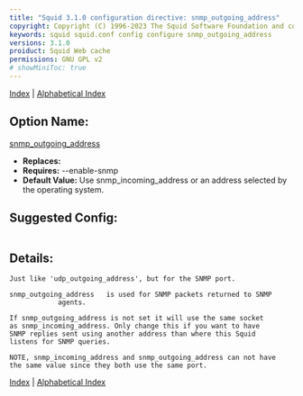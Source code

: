 ```yaml
---
title: "Squid 3.1.0 configuration directive: snmp_outgoing_address"
copyright: Copyright (C) 1996-2023 The Squid Software Foundation and contributors
keywords: squid squid.conf config configure snmp_outgoing_address
versions: 3.1.0
proiduct: Squid Web cache
permissions: GNU GPL v2
# showMiniToc: true
---
```

[Index](index#toc_snmp_outgoing_address) | [Alphabetical Index](index_all#toc_snmp_outgoing_address)

## Option Name:
[snmp_outgoing_address](#snmp_outgoing_address)
 * **Replaces:** 
 * **Requires:** --enable-snmp
 * **Default Value:** Use snmp_incoming_address or an address selected by the operating system.


## Suggested Config:
```plaintext

```

## Details:

	Just like 'udp_outgoing_address', but for the SNMP port.

	snmp_outgoing_address	is used for SNMP packets returned to SNMP
				agents.

	If snmp_outgoing_address is not set it will use the same socket
	as snmp_incoming_address. Only change this if you want to have
	SNMP replies sent using another address than where this Squid
	listens for SNMP queries.

	NOTE, snmp_incoming_address and snmp_outgoing_address can not have
	the same value since they both use the same port.



[Index](index#toc_snmp_outgoing_address) | [Alphabetical Index](index_all#toc_snmp_outgoing_address)

